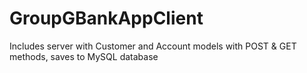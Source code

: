 # GroupGBankAppClient

Includes server with Customer and Account models with POST & GET
methods, saves to MySQL database
